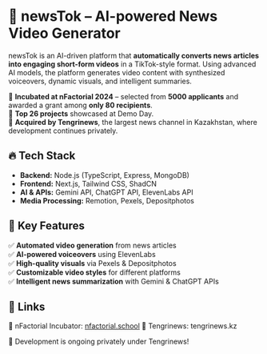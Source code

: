 # 📰 newsTok – AI-powered News Video Generator  

newsTok is an AI-driven platform that **automatically converts news articles into engaging short-form videos** in a TikTok-style format. Using advanced AI models, the platform generates video content with synthesized voiceovers, dynamic visuals, and intelligent summaries.  

🚀 **Incubated at nFactorial 2024** – selected from **5000 applicants** and awarded a grant among **only 80 recipients**.  
🎤 **Top 26 projects** showcased at Demo Day.  
🤝 **Acquired by Tengrinews**, the largest news channel in Kazakhstan, where development continues privately.  

## 🔥 Tech Stack  
- **Backend:** Node.js (TypeScript, Express, MongoDB)  
- **Frontend:** Next.js, Tailwind CSS, ShadCN  
- **AI & APIs:** Gemini API, ChatGPT API, ElevenLabs API  
- **Media Processing:** Remotion, Pexels, Depositphotos  

## 🎯 Key Features  
✅ **Automated video generation** from news articles  
✅ **AI-powered voiceovers** using ElevenLabs  
✅ **High-quality visuals** via Pexels & Depositphotos  
✅ **Customizable video styles** for different platforms  
✅ **Intelligent news summarization** with Gemini & ChatGPT APIs  

## 🔗 Links
📜 nFactorial Incubator: [nfactorial.school](http://incubator.nfactorial.school/)
📜 Tengrinews: tengrinews.kz

🚀 Development is ongoing privately under Tengrinews!
